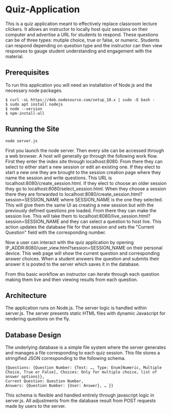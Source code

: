 # Quiz-Application
This is a quiz application meant to effectively replace classroom lecture clickers.  It allows an instructor to locally host quiz sessions on their computer and advertise a URL for students to respond.  These questions can be of three types: mutiple choice, true or false, or numeric.  Students can respond depending on question type and the instructor can then view responses to gauge student understanding and engagement with the material.

## Prerequisites
To run this application you will need an installation of Node.js and the necessary node packages.  
```
$ curl -sL https://deb.nodesource.com/setup_10.x | sudo -E bash -
$ sudo apt install nodejs
$ node --version
$ npm-install-all
```
## Running the Site
```
node server.js
```
First you launch the node server.  Then every site can be accessed through a web browser.  A host will generally go through the following work flow.  First they enter the index site through localhost:8080.  From there they can select to either start a new session or edit an existing one.  If they elect to start a new one they are brought to the session creation page where they name the session and write questions.  This URL is localhost:8080/create_session.html.  If they elect to choose an older session they go to localhost:8080/select_session.html.  When they choose a session there they are forwarded to localhost:8080/create_session.html?session=SESSION_NAME where SESSION_NAME is the one they selected.  This will give them the same UI as creating a new session but with the previously defined questions pre loaded.  From there they can make the session live.  This will take them to localhost:8080/live_session.html?session=SESSION_NAME and they can select a question to host live.  This action updates the database file for that session and sets the "Current Question" field with the corresponding number.  

Now a user can interact with the quiz application by opening IP_ADDR:8080/user_view.html?session=SESSION_NAME on their personal device.  This web page will show the current question and corresponding answer choices.  When a student answers the question and submits their answer it is posted to the server which saves it in the database.  

From this basic workflow an instructor can iterate through each question making them live and then viewing results from each question.  

## Architecture
The application runs on Node.js.  The server logic is handled within server.js.  The server presents static HTML files with dynamic Javascript for rendering questions on the fly.  

## Database Design
The underlying database is a simple file system where the server generates and manages a file corresponding to each quiz session. This file stores a stringified JSON corresponding to the following schema.  
```
{Questions: {Question Number: {Text: …, Type: Enum[Numeric, Multiple Choice, True or False], Choices: Only for multiple choice, list of answer options}},
Current Question: Question Number,
Answers: {Question Number: {User: Answer}, … }}
```
This schema is flexible and handled entirely through javascript logic in server.js.  All adjustments from the database result from POST requests made by users to the server.

